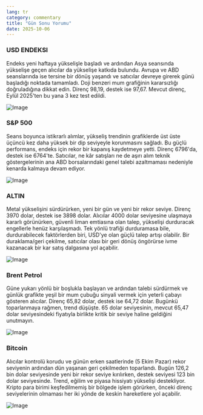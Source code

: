 ```yaml
---
lang: tr
category: commentary
title: "Gün Sonu Yorumu"
date: 2025-10-06
---
```


### USD ENDEKSI

Endeks yeni haftaya yükselişle başladı ve ardından Asya seansında yükselişe geçen alıcılar da yükselişe katkıda bulundu. Avrupa ve ABD seanslarında ise tersine bir dönüş yaşandı ve satıcılar devreye girerek günü başladığı noktada tamamladı. Doji benzeri mum grafiğinin kararsızlığı doğruladığına dikkat edin. Direnç 98,19, destek ise 97,67. Mevcut direnç, Eylül 2025'ten bu yana 3 kez test edildi.

![Image](https://markleighedu.github.io/img/Oct-2025/06-Oct-2025/usdindex.jpg)

### S&P 500

Seans boyunca istikrarlı alımlar, yükseliş trendinin grafiklerde üst üste üçüncü kez daha yüksek bir dip seviyeyle korunmasını sağladı. Bu güçlü performans, endeks için rekor bir kapanış kaydetmeye yetti. Direnç 6796'da, destek ise 6764'te. Satıcılar, ne kâr satışları ne de aşırı alım teknik göstergelerinin ana ABD borsalarındaki genel talebi azaltmaması nedeniyle kenarda kalmaya devam ediyor.

![Image](https://markleighedu.github.io/img/Oct-2025/06-Oct-2025/sp500.jpg)

### ALTIN

Metal yükselişini sürdürürken, yeni bir gün ve yeni bir rekor seviye. Direnç 3970 dolar, destek ise 3898 dolar. Alıcılar 4000 dolar seviyesine ulaşmaya kararlı görünürken, güvenli liman emtiasına olan talep, yükselişi durduracak engellerle henüz karşılaşmadı. Tek yönlü trafiği durduramasa bile, durdurabilecek faktörlerden biri, USD'ye olan güçlü talep artışı olabilir. Bir duraklama/geri çekilme, satıcılar olası bir geri dönüş öngörürse ivme kazanacak bir kar satış dalgasına yol açabilir.

![Image](https://markleighedu.github.io/img/Oct-2025/06-Oct-2025/gold.jpg)

### Brent Petrol

Güne yukarı yönlü bir boşlukla başlayan ve ardından talebi sürdürmek ve günlük grafikte yeşil bir mum çubuğu sinyali vermek için yeterli çabayı gösteren alıcılar. Direnç 65,82 dolar, destek ise 64,72 dolar. Bugünkü toparlanmaya rağmen, trend düşüşte. 65 dolar seviyesinin, mevcut 65,47 dolar seviyesindeki fiyatıyla birlikte kritik bir seviye haline geldiğini unutmayın.

![Image](https://markleighedu.github.io/img/Oct-2025/06-Oct-2025/brentoil.jpg)

### Bitcoin

Alıcılar kontrolü korudu ve günün erken saatlerinde (5 Ekim Pazar) rekor seviyenin ardından dün yaşanan geri çekilmeden toparlandı. Bugün 126,2 bin dolar seviyesinde yeni bir rekor seviye kırılırken, destek seviyesi 123 bin dolar seviyesinde. Trend, eğilim ve piyasa hissiyatı yükselişi destekliyor. Kripto para birimi keşfedilmemiş bir bölgede işlem görürken, önceki direnç seviyelerinin olmaması her iki yönde de keskin hareketlere yol açabilir.

![Image](https://markleighedu.github.io/img/Oct-2025/06-Oct-2025/bitcoin.jpg)

